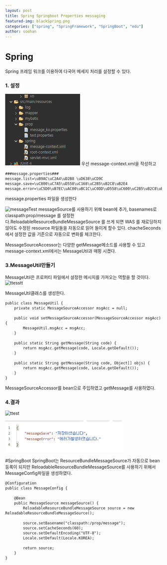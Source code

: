 ```yaml
---
layout: post
title: Spring Springboot Properties messaging
featured-img: blackSpring.png
categories: ["spring", "SpringFramework", "SpringBoot", "edu"]
author: soohan
---
```


# Spring
Spring 프레임 워크를 이용하여 다국어 메세지 처리를 설정할 수 있다.

### 1. 설정
![st](../image/soo/st.png)
우선 message-context.xml을 작성하고 
```
###message.properties###
message.list=\uB9AC\uC2A4\uD2B8 \uD638\uCD9C
message.save=\uC800\uC7A5\uD558\uC168\uC2B5\uB2C8\uB2E4
message.error=\uC5D0\uB7EC\uAC00\uBC1C\uC0DD\uD558\uC600\uC2B5\uB2C8\uB2E4.
```

message.properties 파일을 생성한다 

![messageTest](../image/soo.messageTest.png)
messageSource를 사용하기 위해 bean에 추가, basenames로 classpath:prop/message 를 설정한다.ReloadableResourceBundleMessageSource 를 쓰게 되면 WAS 를 재로딩하지 않아도 수정된 resource 파일들을 자동으로 읽어 들이게 할수 있다.
chacheSeconds 에서 설정한 값을 기준으로 자동으로 변화를 체크한다.

MessageSourceAccessor는 다양한 getMessage메소드를 사용할 수 있고 message-context.xml에서는 MessageUtil과 매핑 시켰다.


### 3.MessageUtil만들기
MessageUtil은 
프로퍼티 파일에서 설정한 메시지를 가져오는 역할을 할 것이다.
![ttesstt](../image/soo/ttesstt.png)

MessageUtil클래스를 생성한다.
```
public class MessageUtil {
	private static MessageSourceAccessor msgAcc = null;
	
	public void setMessageSourceAccessor(MessageSourceAccessor msgAcc) {
		MessageUtil.msgAcc = msgAcc;
	}
	
	public static String getMessage(String code) {
		return msgAcc.getMessage(code, Locale.getDefault());
	}
	
	public static String getMessage(String code, Object[] objs) {
		return msgAcc.getMessage(code, Locale.getDefault());
	}
}
```
MessageSourceAccessor를 bean으로 주입하였고 getMessage를 사용하였다.

### 4.결과 
![ttest](../image/soo/ttest.png)

![result](../image/soo/result.png)

#SpringBoot
SpringBoot는 ResourceBundleMessageSource가 자동으로 bean 등록이 되지만 
ReloadableResourceBundleMessageSource를 사용하기 위해서 
MessageConfig파일을 생성하였다.
```
@Configuration
public class MessageConfig {

	@Bean
	public MessageSource messageSource() {
		ReloadableResourceBundleMessageSource source = new ReloadableResourceBundleMessageSource();
		
		source.setBasename("classpath:/prop/message");
		source.setCacheSeconds(60);
		source.setDefaultEncoding("UTF-8");
		Locale.setDefault(Locale.KOREA);
		
		return source;
	}
}
```